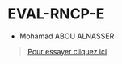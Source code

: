 # EVAL-RNCP-E

* Mohamad ABOU ALNASSER
 

>[Pour essayer cliquez ici](http://rncp.eb2a.com/indexuser.php/)
